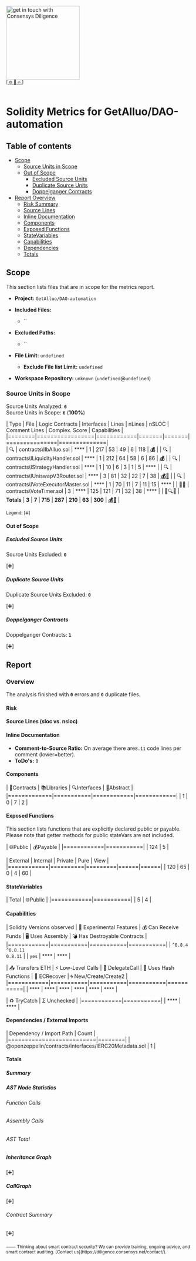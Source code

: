 
[<img width="200" alt="get in touch with Consensys Diligence" src="https://user-images.githubusercontent.com/2865694/56826101-91dcf380-685b-11e9-937c-af49c2510aa0.png">](https://diligence.consensys.net)<br/>
<sup>
[[  🌐  ](https://diligence.consensys.net)  [  📩  ](mailto:diligence@consensys.net)  [  🔥  ](https://consensys.github.io/diligence/)]
</sup><br/><br/>



# Solidity Metrics for GetAlluo/DAO-automation

## Table of contents

- [Scope](#t-scope)
    - [Source Units in Scope](#t-source-Units-in-Scope)
    - [Out of Scope](#t-out-of-scope)
        - [Excluded Source Units](#t-out-of-scope-excluded-source-units)
        - [Duplicate Source Units](#t-out-of-scope-duplicate-source-units)
        - [Doppelganger Contracts](#t-out-of-scope-doppelganger-contracts)
- [Report Overview](#t-report)
    - [Risk Summary](#t-risk)
    - [Source Lines](#t-source-lines)
    - [Inline Documentation](#t-inline-documentation)
    - [Components](#t-components)
    - [Exposed Functions](#t-exposed-functions)
    - [StateVariables](#t-statevariables)
    - [Capabilities](#t-capabilities)
    - [Dependencies](#t-package-imports)
    - [Totals](#t-totals)

## <span id=t-scope>Scope</span>

This section lists files that are in scope for the metrics report. 

- **Project:** `GetAlluo/DAO-automation`
- **Included Files:** 
    - ``
- **Excluded Paths:** 
    - ``
- **File Limit:** `undefined`
    - **Exclude File list Limit:** `undefined`

- **Workspace Repository:** `unknown` (`undefined`@`undefined`)

### <span id=t-source-Units-in-Scope>Source Units in Scope</span>

Source Units Analyzed: **`6`**<br>
Source Units in Scope: **`6`** (**100%**)

| Type | File   | Logic Contracts | Interfaces | Lines | nLines | nSLOC | Comment Lines | Complex. Score | Capabilities |
|========|=================|============|=======|=======|===============|==============|  
| 🔍 | contracts\IIbAlluo.sol | **** | 1 | 217 | 53 | 49 | 6 | 118 | **<abbr title='Payable Functions'>💰</abbr>** |
| 🔍 | contracts\ILiquidityHandler.sol | **** | 1 | 212 | 64 | 58 | 6 | 86 | **<abbr title='Payable Functions'>💰</abbr>** |
| 🔍 | contracts\IStrategyHandler.sol | **** | 1 | 10 | 6 | 3 | 1 | 5 | **** |
| 🔍 | contracts\IUniswapV3Router.sol | **** | 3 | 81 | 32 | 22 | 7 | 38 | **<abbr title='Payable Functions'>💰</abbr><abbr title='doppelganger(IERC20)'>🔆</abbr>** |
| 🔍 | contracts\IVoteExecutorMaster.sol | **** | 1 | 70 | 11 | 7 | 11 | 15 | **** |
| 📝🎨 | contracts\VoteTimer.sol | 3 | **** | 125 | 121 | 71 | 32 | 38 | **** |
| 📝🔍🎨 | **Totals** | **3** | **7** | **715**  | **287** | **210** | **63** | **300** | **<abbr title='Payable Functions'>💰</abbr><abbr title='doppelganger'>🔆</abbr>** |

<sub>
Legend: <a onclick="toggleVisibility('table-legend', this)">[➕]</a>
<div id="table-legend" style="display:none">

<ul>
<li> <b>Lines</b>: total lines of the source unit </li>
<li> <b>nLines</b>: normalized lines of the source unit (e.g. normalizes functions spanning multiple lines) </li>
<li> <b>nSLOC</b>: normalized source lines of code (only source-code lines; no comments, no blank lines) </li>
<li> <b>Comment Lines</b>: lines containing single or block comments </li>
<li> <b>Complexity Score</b>: a custom complexity score derived from code statements that are known to introduce code complexity (branches, loops, calls, external interfaces, ...) </li>
</ul>

</div>
</sub>


#### <span id=t-out-of-scope>Out of Scope</span>

##### <span id=t-out-of-scope-excluded-source-units>Excluded Source Units</span>

Source Units Excluded: **`0`**

<a onclick="toggleVisibility('excluded-files', this)">[➕]</a>
<div id="excluded-files" style="display:none">
| File   |
|========|
| None |

</div>


##### <span id=t-out-of-scope-duplicate-source-units>Duplicate Source Units</span>

Duplicate Source Units Excluded: **`0`** 

<a onclick="toggleVisibility('duplicate-files', this)">[➕]</a>
<div id="duplicate-files" style="display:none">
| File   |
|========|
| None |

</div>

##### <span id=t-out-of-scope-doppelganger-contracts>Doppelganger Contracts</span>

Doppelganger Contracts: **`1`** 

<a onclick="toggleVisibility('doppelganger-contracts', this)">[➕]</a>
<div id="doppelganger-contracts" style="display:none">
| File   | Contract | Doppelganger | 
|========|==========|==============|
| contracts\IUniswapV3Router.sol | IERC20 | (exact) [0](https://github.com/OpenZeppelin/openzeppelin-contracts-upgradeable/blob/v2.5.0/contracts/token/ERC20/IERC20.sol), [1](https://github.com/OpenZeppelin/openzeppelin-contracts/blob/v2.3.0/contracts/token/ERC20/IERC20.sol), [2](https://github.com/OpenZeppelin/openzeppelin-contracts/blob/v2.4.0/contracts/token/ERC20/IERC20.sol), [3](https://github.com/OpenZeppelin/openzeppelin-contracts/blob/v2.4.0-beta.0/contracts/token/ERC20/IERC20.sol), [4](https://github.com/OpenZeppelin/openzeppelin-contracts/blob/v2.4.0-beta.1/contracts/token/ERC20/IERC20.sol), [5](https://github.com/OpenZeppelin/openzeppelin-contracts/blob/v2.4.0-beta.2/contracts/token/ERC20/IERC20.sol), [6](https://github.com/OpenZeppelin/openzeppelin-contracts/blob/v2.5.0/contracts/token/ERC20/IERC20.sol), [7](https://github.com/OpenZeppelin/openzeppelin-contracts/blob/v2.5.0-rc.0/contracts/token/ERC20/IERC20.sol), [8](https://github.com/OpenZeppelin/openzeppelin-contracts/blob/v2.5.1/contracts/token/ERC20/IERC20.sol), [9](https://github.com/OpenZeppelin/openzeppelin-contracts/blob/v3.0.0/contracts/token/ERC20/IERC20.sol), [10](https://github.com/OpenZeppelin/openzeppelin-contracts/blob/v3.0.0-beta.0/contracts/token/ERC20/IERC20.sol), [11](https://github.com/OpenZeppelin/openzeppelin-contracts/blob/v3.0.0-rc.0/contracts/token/ERC20/IERC20.sol), [12](https://github.com/OpenZeppelin/openzeppelin-contracts/blob/v3.0.0-rc.1/contracts/token/ERC20/IERC20.sol), [13](https://github.com/OpenZeppelin/openzeppelin-contracts/blob/v3.0.1/contracts/token/ERC20/IERC20.sol), [14](https://github.com/OpenZeppelin/openzeppelin-contracts/blob/v3.0.2/contracts/token/ERC20/IERC20.sol), [15](https://github.com/OpenZeppelin/openzeppelin-contracts/blob/v3.1.0/contracts/token/ERC20/IERC20.sol), [16](https://github.com/OpenZeppelin/openzeppelin-contracts/blob/v3.1.0-rc.0/contracts/token/ERC20/IERC20.sol), [17](https://github.com/OpenZeppelin/openzeppelin-contracts/blob/v3.2.0/contracts/token/ERC20/IERC20.sol), [18](https://github.com/OpenZeppelin/openzeppelin-contracts/blob/v3.2.0-rc.0/contracts/token/ERC20/IERC20.sol), [19](https://github.com/OpenZeppelin/openzeppelin-contracts/blob/v3.2.1-solc-0.7/contracts/token/ERC20/IERC20.sol), [20](https://github.com/OpenZeppelin/openzeppelin-contracts/blob/v3.2.2-solc-0.7/contracts/token/ERC20/IERC20.sol) |

</div>


## <span id=t-report>Report</span>

### Overview

The analysis finished with **`0`** errors and **`0`** duplicate files.





#### <span id=t-risk>Risk</span>

<div class="wrapper" style="max-width: 512px; margin: auto">
			<canvas id="chart-risk-summary"></canvas>
</div>

#### <span id=t-source-lines>Source Lines (sloc vs. nsloc)</span>

<div class="wrapper" style="max-width: 512px; margin: auto">
    <canvas id="chart-nsloc-total"></canvas>
</div>

#### <span id=t-inline-documentation>Inline Documentation</span>

- **Comment-to-Source Ratio:** On average there are`8.11` code lines per comment (lower=better).
- **ToDo's:** `0` 

#### <span id=t-components>Components</span>

| 📝Contracts   | 📚Libraries | 🔍Interfaces | 🎨Abstract |
|=============|===========|============|============|
| 1 | 0  | 7  | 2 |

#### <span id=t-exposed-functions>Exposed Functions</span>

This section lists functions that are explicitly declared public or payable. Please note that getter methods for public stateVars are not included.  

| 🌐Public   | 💰Payable |
|============|===========|
| 124 | 5  | 

| External   | Internal | Private | Pure | View |
|============|==========|=========|======|======|
| 120 | 65  | 0 | 4 | 60 |

#### <span id=t-statevariables>StateVariables</span>

| Total      | 🌐Public  |
|============|===========|
| 5  | 4 |

#### <span id=t-capabilities>Capabilities</span>

| Solidity Versions observed | 🧪 Experimental Features | 💰 Can Receive Funds | 🖥 Uses Assembly | 💣 Has Destroyable Contracts | 
|============|===========|===========|===========|
| `^0.8.4`<br/>`^0.8.11`<br/>`0.8.11` |  | `yes` | **** | **** | 

| 📤 Transfers ETH | ⚡ Low-Level Calls | 👥 DelegateCall | 🧮 Uses Hash Functions | 🔖 ECRecover | 🌀 New/Create/Create2 |
|============|===========|===========|===========|===========|
| **** | **** | **** | **** | **** | **** | 

| ♻️ TryCatch | Σ Unchecked |
|============|===========|
| **** | **** |

#### <span id=t-package-imports>Dependencies / External Imports</span>

| Dependency / Import Path | Count  | 
|==========================|========|
| @openzeppelin/contracts/interfaces/IERC20Metadata.sol | 1 |

#### <span id=t-totals>Totals</span>

##### Summary

<div class="wrapper" style="max-width: 90%; margin: auto">
    <canvas id="chart-num-bar"></canvas>
</div>

##### AST Node Statistics

###### Function Calls

<div class="wrapper" style="max-width: 90%; margin: auto">
    <canvas id="chart-num-bar-ast-funccalls"></canvas>
</div>

###### Assembly Calls

<div class="wrapper" style="max-width: 90%; margin: auto">
    <canvas id="chart-num-bar-ast-asmcalls"></canvas>
</div>

###### AST Total

<div class="wrapper" style="max-width: 90%; margin: auto">
    <canvas id="chart-num-bar-ast"></canvas>
</div>

##### Inheritance Graph

<a onclick="toggleVisibility('surya-inherit', this)">[➕]</a>
<div id="surya-inherit" style="display:none">
<div class="wrapper" style="max-width: 512px; margin: auto">
    <div id="surya-inheritance" style="text-align: center;"></div> 
</div>
</div>

##### CallGraph

<a onclick="toggleVisibility('surya-call', this)">[➕]</a>
<div id="surya-call" style="display:none">
<div class="wrapper" style="max-width: 512px; margin: auto">
    <div id="surya-callgraph" style="text-align: center;"></div>
</div>
</div>

###### Contract Summary

<a onclick="toggleVisibility('surya-mdreport', this)">[➕]</a>
<div id="surya-mdreport" style="display:none">
 Sūrya's Description Report

 Files Description Table


|  File Name  |  SHA-1 Hash  |
|-------------|--------------|
| contracts\IIbAlluo.sol | 7987446569c5f4580bbbfa3d1238437e05232ab2 |
| contracts\ILiquidityHandler.sol | 431c78a447f7b3b4ef31ead74712d5fa6661a12b |
| contracts\IStrategyHandler.sol | 97eced5a2f88558e48e7aba0b0f66d8704bd6076 |
| contracts\IUniswapV3Router.sol | 38ccf6730d4edbcee9a5a93c02c57e887be99308 |
| contracts\IVoteExecutorMaster.sol | f4f911806ec6dc7bddc02e0a31c372c194b79c39 |
| contracts\VoteTimer.sol | 68d5f4c1a4611f87229ed96f359ff9e023b85dae |


 Contracts Description Table


|  Contract  |         Type        |       Bases      |                  |                 |
|:----------:|:-------------------:|:----------------:|:----------------:|:---------------:|
|     └      |  **Function Name**  |  **Visibility**  |  **Mutability**  |  **Modifiers**  |
||||||
| **IIbAlluo** | Interface |  |||
| └ | DEFAULT_ADMIN_ROLE | External ❗️ |   |NO❗️ |
| └ | UPGRADER_ROLE | External ❗️ |   |NO❗️ |
| └ | allowance | External ❗️ |   |NO❗️ |
| └ | annualInterest | External ❗️ |   |NO❗️ |
| └ | approve | External ❗️ | 🛑  |NO❗️ |
| └ | approveAssetValue | External ❗️ | 🛑  |NO❗️ |
| └ | balanceOf | External ❗️ |   |NO❗️ |
| └ | burn | External ❗️ | 🛑  |NO❗️ |
| └ | changeTokenStatus | External ❗️ | 🛑  |NO❗️ |
| └ | changeUpgradeStatus | External ❗️ | 🛑  |NO❗️ |
| └ | convertToAssetValue | External ❗️ |   |NO❗️ |
| └ | decimals | External ❗️ |   |NO❗️ |
| └ | decreaseAllowance | External ❗️ | 🛑  |NO❗️ |
| └ | deposit | External ❗️ | 🛑  |NO❗️ |
| └ | exchangeAddress | External ❗️ |   |NO❗️ |
| └ | getBalance | External ❗️ |   |NO❗️ |
| └ | getBalanceForTransfer | External ❗️ |   |NO❗️ |
| └ | getListSupportedTokens | External ❗️ |   |NO❗️ |
| └ | getRoleAdmin | External ❗️ |   |NO❗️ |
| └ | grantRole | External ❗️ | 🛑  |NO❗️ |
| └ | growingRatio | External ❗️ |   |NO❗️ |
| └ | hasRole | External ❗️ |   |NO❗️ |
| └ | increaseAllowance | External ❗️ | 🛑  |NO❗️ |
| └ | initialize | External ❗️ | 🛑  |NO❗️ |
| └ | interestPerSecond | External ❗️ |   |NO❗️ |
| └ | isTrustedForwarder | External ❗️ |   |NO❗️ |
| └ | lastInterestCompound | External ❗️ |   |NO❗️ |
| └ | liquidityHandler | External ❗️ |   |NO❗️ |
| └ | mint | External ❗️ | 🛑  |NO❗️ |
| └ | name | External ❗️ |   |NO❗️ |
| └ | pause | External ❗️ | 🛑  |NO❗️ |
| └ | paused | External ❗️ |   |NO❗️ |
| └ | proxiableUUID | External ❗️ |   |NO❗️ |
| └ | renounceRole | External ❗️ | 🛑  |NO❗️ |
| └ | revokeRole | External ❗️ | 🛑  |NO❗️ |
| └ | setExchangeAddress | External ❗️ | 🛑  |NO❗️ |
| └ | setInterest | External ❗️ | 🛑  |NO❗️ |
| └ | setLiquidityHandler | External ❗️ | 🛑  |NO❗️ |
| └ | setTrustedForwarder | External ❗️ | 🛑  |NO❗️ |
| └ | setUpdateTimeLimit | External ❗️ | 🛑  |NO❗️ |
| └ | supportsInterface | External ❗️ |   |NO❗️ |
| └ | symbol | External ❗️ |   |NO❗️ |
| └ | totalAssetSupply | External ❗️ |   |NO❗️ |
| └ | totalSupply | External ❗️ |   |NO❗️ |
| └ | transfer | External ❗️ | 🛑  |NO❗️ |
| └ | transferAssetValue | External ❗️ | 🛑  |NO❗️ |
| └ | transferFrom | External ❗️ | 🛑  |NO❗️ |
| └ | transferFromAssetValue | External ❗️ | 🛑  |NO❗️ |
| └ | trustedForwarder | External ❗️ |   |NO❗️ |
| └ | unpause | External ❗️ | 🛑  |NO❗️ |
| └ | updateRatio | External ❗️ | 🛑  |NO❗️ |
| └ | updateTimeLimit | External ❗️ |   |NO❗️ |
| └ | upgradeStatus | External ❗️ |   |NO❗️ |
| └ | upgradeTo | External ❗️ | 🛑  |NO❗️ |
| └ | upgradeToAndCall | External ❗️ |  💵 |NO❗️ |
| └ | withdraw | External ❗️ | 🛑  |NO❗️ |
| └ | withdrawTo | External ❗️ | 🛑  |NO❗️ |
||||||
| **ILiquidityHandler** | Interface |  |||
| └ | DEFAULT_ADMIN_ROLE | External ❗️ |   |NO❗️ |
| └ | UPGRADER_ROLE | External ❗️ |   |NO❗️ |
| └ | adapterIdsToAdapterInfo | External ❗️ |   |NO❗️ |
| └ | changeAdapterStatus | External ❗️ | 🛑  |NO❗️ |
| └ | changeUpgradeStatus | External ❗️ | 🛑  |NO❗️ |
| └ | deposit | External ❗️ | 🛑  |NO❗️ |
| └ | exchangeAddress | External ❗️ |   |NO❗️ |
| └ | getActiveAdapters | External ❗️ |   |NO❗️ |
| └ | getAdapterAmount | External ❗️ |   |NO❗️ |
| └ | getAdapterCoreTokensFromIbAlluo | External ❗️ |   |NO❗️ |
| └ | getAdapterId | External ❗️ |   |NO❗️ |
| └ | getAllAdapters | External ❗️ |   |NO❗️ |
| └ | getExpectedAdapterAmount | External ❗️ |   |NO❗️ |
| └ | getIbAlluoByAdapterId | External ❗️ |   |NO❗️ |
| └ | getLastAdapterIndex | External ❗️ |   |NO❗️ |
| └ | getListOfIbAlluos | External ❗️ |   |NO❗️ |
| └ | getRoleAdmin | External ❗️ |   |NO❗️ |
| └ | getWithdrawal | External ❗️ |   |NO❗️ |
| └ | grantRole | External ❗️ | 🛑  |NO❗️ |
| └ | hasRole | External ❗️ |   |NO❗️ |
| └ | ibAlluoToWithdrawalSystems | External ❗️ |   |NO❗️ |
| └ | initialize | External ❗️ | 🛑  |NO❗️ |
| └ | pause | External ❗️ | 🛑  |NO❗️ |
| └ | paused | External ❗️ |   |NO❗️ |
| └ | proxiableUUID | External ❗️ |   |NO❗️ |
| └ | removeTokenByAddress | External ❗️ | 🛑  |NO❗️ |
| └ | renounceRole | External ❗️ | 🛑  |NO❗️ |
| └ | revokeRole | External ❗️ | 🛑  |NO❗️ |
| └ | satisfyAdapterWithdrawals | External ❗️ | 🛑  |NO❗️ |
| └ | satisfyAllWithdrawals | External ❗️ | 🛑  |NO❗️ |
| └ | setAdapter | External ❗️ | 🛑  |NO❗️ |
| └ | setExchangeAddress | External ❗️ | 🛑  |NO❗️ |
| └ | setIbAlluoToAdapterId | External ❗️ | 🛑  |NO❗️ |
| └ | supportsInterface | External ❗️ |   |NO❗️ |
| └ | unpause | External ❗️ | 🛑  |NO❗️ |
| └ | upgradeStatus | External ❗️ |   |NO❗️ |
| └ | upgradeTo | External ❗️ | 🛑  |NO❗️ |
| └ | upgradeToAndCall | External ❗️ |  💵 |NO❗️ |
| └ | withdraw | External ❗️ | 🛑  |NO❗️ |
| └ | withdraw | External ❗️ | 🛑  |NO❗️ |
| └ | withdrawalInDifferentTokenPossible | External ❗️ |   |NO❗️ |
||||||
| **IStrategyHandler** | Interface |  |||
| └ | getDirectionIdByName | External ❗️ |   |NO❗️ |
| └ | getAllAssetActiveIds | External ❗️ |   |NO❗️ |
||||||
| **IUniswapV3Router** | Interface |  |||
| └ | exactInputSingle | External ❗️ |  💵 |NO❗️ |
| └ | multicall | External ❗️ | 🛑  |NO❗️ |
| └ | unwrapWETH9 | External ❗️ | 🛑  |NO❗️ |
| └ | exactInput | External ❗️ |  💵 |NO❗️ |
||||||
| **IERC20** | Interface |  |||
| └ | totalSupply | External ❗️ |   |NO❗️ |
| └ | balanceOf | External ❗️ |   |NO❗️ |
| └ | transfer | External ❗️ | 🛑  |NO❗️ |
| └ | allowance | External ❗️ |   |NO❗️ |
| └ | approve | External ❗️ | 🛑  |NO❗️ |
| └ | transferFrom | External ❗️ | 🛑  |NO❗️ |
||||||
| **IWETH** | Interface | IERC20 |||
| └ | deposit | External ❗️ |  💵 |NO❗️ |
| └ | withdraw | External ❗️ | 🛑  |NO❗️ |
||||||
| **IVoteExecutorMaster** | Interface |  |||
| └ | encodeLiquidityCommand | External ❗️ | 🛑  |NO❗️ |
| └ | encodeTreasuryAllocationChangeCommand | External ❗️ | 🛑  |NO❗️ |
| └ | encodeMintCommand | External ❗️ |   |NO❗️ |
| └ | encodeApyCommand | External ❗️ |   |NO❗️ |
| └ | encodeAllMessages | External ❗️ |   |NO❗️ |
| └ | encodeAllCommands | External ❗️ |   |NO❗️ |
| └ | submitData | External ❗️ | 🛑  |NO❗️ |
||||||
| **Context** | Implementation |  |||
| └ | _msgSender | Internal 🔒 |   | |
| └ | _msgData | Internal 🔒 |   | |
||||||
| **Ownable** | Implementation | Context |||
| └ | <Constructor> | Public ❗️ | 🛑  |NO❗️ |
| └ | owner | Public ❗️ |   |NO❗️ |
| └ | _checkOwner | Internal 🔒 |   | |
| └ | renounceOwnership | Public ❗️ | 🛑  | onlyOwner |
| └ | transferOwnership | Public ❗️ | 🛑  | onlyOwner |
| └ | _transferOwnership | Internal 🔒 | 🛑  | |
||||||
| **VoteTimer** | Implementation | Ownable |||
| └ | <Constructor> | Public ❗️ | 🛑  |NO❗️ |
| └ | changeParams | External ❗️ | 🛑  | onlyOwner |
| └ | canExecute2WeekVote | Public ❗️ |   |NO❗️ |


 Legend

|  Symbol  |  Meaning  |
|:--------:|-----------|
|    🛑    | Function can modify state |
|    💵    | Function is payable |
 

</div>
____
<sub>
Thinking about smart contract security? We can provide training, ongoing advice, and smart contract auditing. [Contact us](https://diligence.consensys.net/contact/).
</sub>

